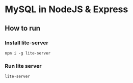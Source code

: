 # MySQL in NodeJS & Express

## How to run

### Install lite-server

`npm i -g lite-server`

### Run lite server

`lite-server`
